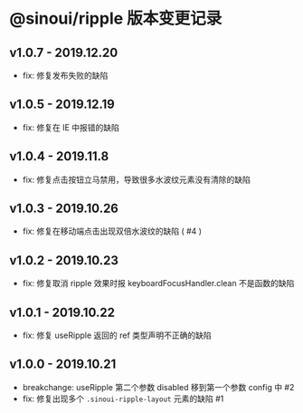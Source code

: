 # @sinoui/ripple 版本变更记录

## v1.0.7 - 2019.12.20

- fix: 修复发布失败的缺陷

## v1.0.5 - 2019.12.19

- fix: 修复在 IE 中报错的缺陷


## v1.0.4 - 2019.11.8

- fix: 修复点击按钮立马禁用，导致很多水波纹元素没有清除的缺陷

## v1.0.3 - 2019.10.26

- fix: 修复在移动端点击出现双倍水波纹的缺陷 ( #4 )

## v1.0.2 - 2019.10.23

- fix: 修复取消 ripple 效果时报 keyboardFocusHandler.clean 不是函数的缺陷

## v1.0.1 - 2019.10.22

- fix: 修复 useRipple 返回的 ref 类型声明不正确的缺陷

## v1.0.0 - 2019.10.21

- breakchange: useRipple 第二个参数 disabled 移到第一个参数 config 中 #2
- fix: 修复出现多个 `.sinoui-ripple-layout` 元素的缺陷 #1
